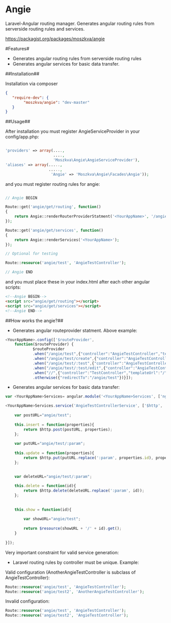 Angie
=====

Laravel-Angular routing manager. Generates angular routing rules from serverside routing rules and services.

https://packagist.org/packages/moszkva/angie

#Features#

- Generates angular routing rules from serverside routing rules
- Generates angular services for basic data transfer.


##Installation##

Installation via composer

```json
{
   "require-dev": {
        "moszkva/angie": "dev-master"
   }
}
```


##Usage##

After installation you must register AngieServiceProvider in your config/app.php:

```php

'providers' => array(....,
                     ....,
                     'Moszkva\Angie\AngieServiceProvider'),
'aliases' => array(.....,
                   .....,
                    'Angie'	=> 'Moszkva\Angie\Facades\Angie'));

```

and you must register routing rules for angie:

```php

// Angie BEGIN

Route::get('angie/get/routing', function()
{
	return Angie::renderRouterProviderStatment('<YourAppName>', '/angie/test');
});

Route::get('angie/get/services', function()
{
	return Angie::renderServices('<YourAppName>');
});

// Optional for testing

Route::resource('angie/test', 'AngieTestController');

// Angie END


```

and you must place these in your index.html after each other angular scripts:

```html
<!--Angie BEGIN-->
<script src="angie/get/routing"></script>
<script src="angie/get/services"></script>
<!--Angie END-->
```

##How works the angie?##

- Generates angular routeprovider statment. Above example:
```javascript
<YourAppName>.config(['$routeProvider',
    function($routeProvider) {
            $routeProvider
			.when("/angie/test",{"controller":"AngieTestController","templateUrl":"angie/test"})
			.when("/angie/test/create",{"controller":"AngieTestController","templateUrl":"angie/test/create"})
			.when("/angie/test/:test",{"controller":"AngieTestController","templateUrl":"angie/test/' + $routeParams.test + '"})
			.when("/angie/test/:test/edit",{"controller":"AngieTestController","templateUrl":"angie/test/' + $routeParams.test + '/edit"})
			.when("//",{"controller":"TestController","templateUrl":"/"})
			.otherwise({"redirectTo":"/angie/test"})}]);

```

- Generates angular services for basic data transfer:
```javascript
var <YourAppName>Services= angular.module('<YourAppName>Services', ['ngResource']);

<YourAppName>Services.service('AngieTestControllerService', ['$http', '$resource', function($http, $resource){
		
	var postURL="angie/test";			
	
	this.insert = function(properties){
		return $http.post(postURL, properties);
	};
			
	var putURL="angie/test/:param";
		
	this.update = function(properties){
		return $http.put(putURL.replace(':param', properties.id), properties);
	};
	
		
	var deleteURL="angie/test/:param";

	this.delete = function(id){
		return $http.delete(deleteURL.replace(':param', id));
	};
	
		
	this.show = function(id){
	
		var showURL="angie/test";	
	
		return $resource(showURL + '/' + id).get();
	}
	
}]);
```

Very important constraint for valid service generation:
- Laravel routing rules by controller must be unique.
Example:

Valid configuration (AnotherAngieTestController is subclass of AngieTestController):
```php
Route::resource('angie/test', 'AngieTestController');
Route::resource('angie/test2', 'AnotherAngieTestController');

```
Invalid configuration:

```php
Route::resource('angie/test', 'AngieTestController');
Route::resource('angie/test2', 'AngieTestController');

```




